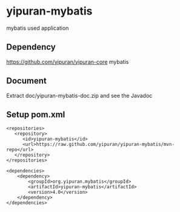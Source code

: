 # yipuran-mybatis
mybatis used application

## Dependency
https://github.com/yipuran/yipuran-core
mybatis

## Document
Extract doc/yipuran-mybatis-doc.zip and see the Javadoc

## Setup pom.xml
```
<repositories>
   <repository>
      <id>yipuran-mybatis</id>
      <url>https://raw.github.com/yipuran/yipuran-mybatis/mvn-repo</url>
   </repository>
</repositories>

<dependencies>
    <dependency>
        <groupId>org.yipuran.mybatis</groupId>
        <artifactId>yipuran-mybatis</artifactId>
        <version>4.0</version>
    </dependency>
</dependencies>
```
